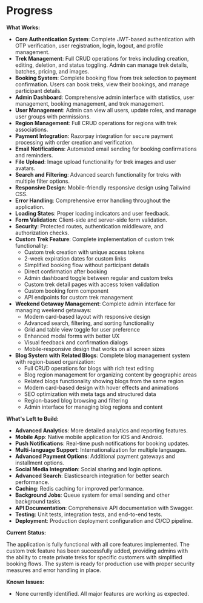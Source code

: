 # Progress

**What Works:**

*   **Core Authentication System**: Complete JWT-based authentication with OTP verification, user registration, login, logout, and profile management.
*   **Trek Management**: Full CRUD operations for treks including creation, editing, deletion, and status toggling. Admin can manage trek details, batches, pricing, and images.
*   **Booking System**: Complete booking flow from trek selection to payment confirmation. Users can book treks, view their bookings, and manage participant details.
*   **Admin Dashboard**: Comprehensive admin interface with statistics, user management, booking management, and trek management.
*   **User Management**: Admin can view all users, update roles, and manage user groups with permissions.
*   **Region Management**: Full CRUD operations for regions with trek associations.
*   **Payment Integration**: Razorpay integration for secure payment processing with order creation and verification.
*   **Email Notifications**: Automated email sending for booking confirmations and reminders.
*   **File Upload**: Image upload functionality for trek images and user avatars.
*   **Search and Filtering**: Advanced search functionality for treks with multiple filter options.
*   **Responsive Design**: Mobile-friendly responsive design using Tailwind CSS.
*   **Error Handling**: Comprehensive error handling throughout the application.
*   **Loading States**: Proper loading indicators and user feedback.
*   **Form Validation**: Client-side and server-side form validation.
*   **Security**: Protected routes, authentication middleware, and authorization checks.
*   **Custom Trek Feature**: Complete implementation of custom trek functionality:
    - Custom trek creation with unique access tokens
    - 2-week expiration dates for custom links
    - Simplified booking flow without participant details
    - Direct confirmation after booking
    - Admin dashboard toggle between regular and custom treks
    - Custom trek detail pages with access token validation
    - Custom booking form component
    - API endpoints for custom trek management
*   **Weekend Getaway Management**: Complete admin interface for managing weekend getaways:
    - Modern card-based layout with responsive design
    - Advanced search, filtering, and sorting functionality
    - Grid and table view toggle for user preference
    - Enhanced modal forms with better UX
    - Visual feedback and confirmation dialogs
    - Mobile-responsive design that works on all screen sizes
*   **Blog System with Related Blogs**: Complete blog management system with region-based organization:
    - Full CRUD operations for blogs with rich text editing
    - Blog region management for organizing content by geographic areas
    - Related blogs functionality showing blogs from the same region
    - Modern card-based design with hover effects and animations
    - SEO optimization with meta tags and structured data
    - Region-based blog browsing and filtering
    - Admin interface for managing blog regions and content

**What's Left to Build:**

*   **Advanced Analytics**: More detailed analytics and reporting features.
*   **Mobile App**: Native mobile application for iOS and Android.
*   **Push Notifications**: Real-time push notifications for booking updates.
*   **Multi-language Support**: Internationalization for multiple languages.
*   **Advanced Payment Options**: Additional payment gateways and installment options.
*   **Social Media Integration**: Social sharing and login options.
*   **Advanced Search**: Elasticsearch integration for better search performance.
*   **Caching**: Redis caching for improved performance.
*   **Background Jobs**: Queue system for email sending and other background tasks.
*   **API Documentation**: Comprehensive API documentation with Swagger.
*   **Testing**: Unit tests, integration tests, and end-to-end tests.
*   **Deployment**: Production deployment configuration and CI/CD pipeline.

**Current Status:**

The application is fully functional with all core features implemented. The custom trek feature has been successfully added, providing admins with the ability to create private treks for specific customers with simplified booking flows. The system is ready for production use with proper security measures and error handling in place.

**Known Issues:**

*   None currently identified. All major features are working as expected. 